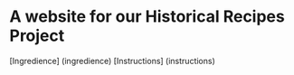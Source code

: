 # A website for our Historical Recipes Project

[Ingredience] (ingredience)
[Instructions] (instructions)
